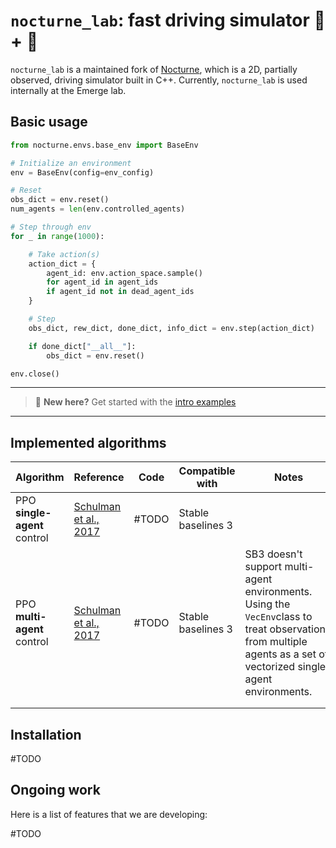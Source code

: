 # `nocturne_lab`: fast driving simulator 🧪 + 🚗

`nocturne_lab` is a maintained fork of [Nocturne](https://github.com/facebookresearch/nocturne), which is a 2D, partially observed, driving simulator built in C++. Currently, `nocturne_lab` is used internally at the Emerge lab.

## Basic usage

```python
from nocturne.envs.base_env import BaseEnv

# Initialize an environment
env = BaseEnv(config=env_config)

# Reset
obs_dict = env.reset()
num_agents = len(env.controlled_agents)

# Step through env
for _ in range(1000):

    # Take action(s)
    action_dict = {
        agent_id: env.action_space.sample()
        for agent_id in agent_ids
        if agent_id not in dead_agent_ids
    }

    # Step
    obs_dict, rew_dict, done_dict, info_dict = env.step(action_dict)

    if done_dict["__all__"]:
        obs_dict = env.reset()

env.close()
```

---
> 🚀 **New here?** Get started with the [intro examples](https://github.com/Emerge-Lab/nocturne_lab/tree/feature/nocturne_fork_cleanup/examples)
---

## Implemented algorithms

| Algorithm                              | Reference                                                  | Code  | Compatible with    | Notes                                                                                                                                                                  |
| -------------------------------------- | ---------------------------------------------------------- | ----- | ------------------ | ---------------------------------------------------------------------------------------------------------------------------------------------------------------------- |
| PPO **single-agent** control | [Schulman et al., 2017](https://arxiv.org/pdf/1707.06347.pdf) | #TODO | Stable baselines 3 |                                                                                                                                                                        |
| PPO **multi-agent** control  | [Schulman et al., 2017](https://arxiv.org/pdf/1707.06347.pdf) | #TODO | Stable baselines 3 | SB3 doesn't support multi-agent environments. Using the `VecEnv`class to treat observations from multiple agents as a set of vectorized single-agent environments. |
|                                        |                                                            |       |                    |                                                                                                                                                                        |
|                                        |                                                            |       |                    |                                                                                                                                                                        |

## Installation

#TODO

## Ongoing work

Here is a list of features that we are developing:

#TODO
